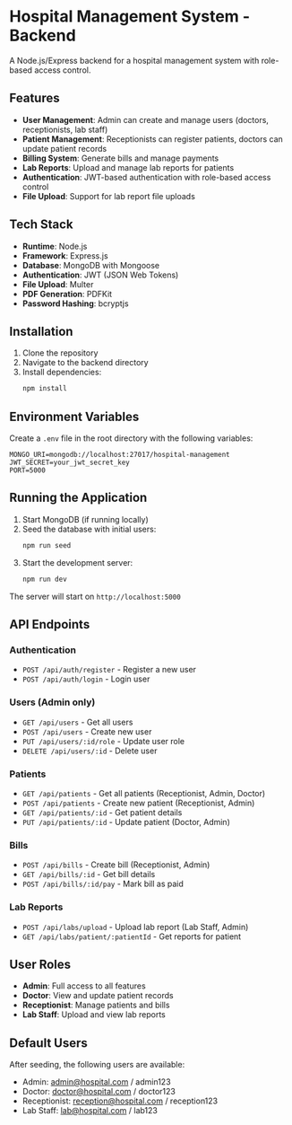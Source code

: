 # Hospital Management System - Backend

A Node.js/Express backend for a hospital management system with role-based access control.

## Features

- **User Management**: Admin can create and manage users (doctors, receptionists, lab staff)
- **Patient Management**: Receptionists can register patients, doctors can update patient records
- **Billing System**: Generate bills and manage payments
- **Lab Reports**: Upload and manage lab reports for patients
- **Authentication**: JWT-based authentication with role-based access control
- **File Upload**: Support for lab report file uploads

## Tech Stack

- **Runtime**: Node.js
- **Framework**: Express.js
- **Database**: MongoDB with Mongoose
- **Authentication**: JWT (JSON Web Tokens)
- **File Upload**: Multer
- **PDF Generation**: PDFKit
- **Password Hashing**: bcryptjs

## Installation

1. Clone the repository
2. Navigate to the backend directory
3. Install dependencies:
   ```bash
   npm install
   ```

## Environment Variables

Create a `.env` file in the root directory with the following variables:

```env
MONGO_URI=mongodb://localhost:27017/hospital-management
JWT_SECRET=your_jwt_secret_key
PORT=5000
```

## Running the Application

1. Start MongoDB (if running locally)
2. Seed the database with initial users:
   ```bash
   npm run seed
   ```
3. Start the development server:
   ```bash
   npm run dev
   ```

The server will start on `http://localhost:5000`

## API Endpoints

### Authentication
- `POST /api/auth/register` - Register a new user
- `POST /api/auth/login` - Login user

### Users (Admin only)
- `GET /api/users` - Get all users
- `POST /api/users` - Create new user
- `PUT /api/users/:id/role` - Update user role
- `DELETE /api/users/:id` - Delete user

### Patients
- `GET /api/patients` - Get all patients (Receptionist, Admin, Doctor)
- `POST /api/patients` - Create new patient (Receptionist, Admin)
- `GET /api/patients/:id` - Get patient details
- `PUT /api/patients/:id` - Update patient (Doctor, Admin)

### Bills
- `POST /api/bills` - Create bill (Receptionist, Admin)
- `GET /api/bills/:id` - Get bill details
- `POST /api/bills/:id/pay` - Mark bill as paid

### Lab Reports
- `POST /api/labs/upload` - Upload lab report (Lab Staff, Admin)
- `GET /api/labs/patient/:patientId` - Get reports for patient

## User Roles

- **Admin**: Full access to all features
- **Doctor**: View and update patient records
- **Receptionist**: Manage patients and bills
- **Lab Staff**: Upload and view lab reports

## Default Users

After seeding, the following users are available:

- Admin: admin@hospital.com / admin123
- Doctor: doctor@hospital.com / doctor123
- Receptionist: reception@hospital.com / reception123
- Lab Staff: lab@hospital.com / lab123
